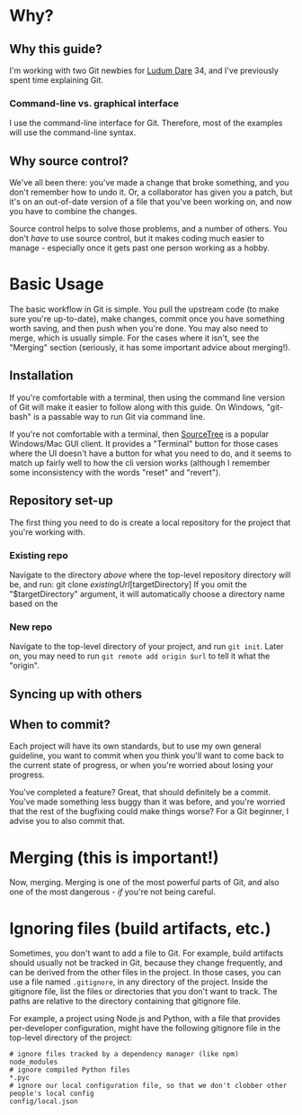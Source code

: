 # Why?

## Why this guide?
I'm working with two Git newbies for [Ludum Dare](http://ludumdare.com/compo/) 34, and I've previously spent time explaining Git. 

### Command-line vs. graphical interface
I use the command-line interface for Git. Therefore, most of the examples will use the command-line syntax. 

## Why source control?
We've all been there: you've made a change that broke something, and you don't remember how to undo it. Or, a collaborator has given you a patch, but it's on an out-of-date version of a file that you've been working on, and now you have to combine the changes.

Source control helps to solve those problems, and a number of others. You don't _have_ to use source control, but it makes coding much easier to manage - especially once it gets past one person working as a hobby.

# Basic Usage
The basic workflow in Git is simple. You pull the upstream code (to make sure you're up-to-date), make changes, commit once you have something worth saving, and then push when you're done. You may also need to merge, which is usually simple. For the cases where it isn't, see the "Merging" section (seriously, it has some important advice about merging!).

## Installation
If you're comfortable with a terminal, then using the command line version of Git will make it easier to follow along with this guide. On Windows, "git-bash" is a passable way to run Git via command line.

If you're not comfortable with a terminal, then [SourceTree](https://www.sourcetreeapp.com/) is a popular Windows/Mac GUI client. It provides a "Terminal" button for those cases where the UI doesn't have a button for what you need to do, and it seems to match up fairly well to how the cli version works (although I remember some inconsistency with the words "reset" and "revert").

## Repository set-up
The first thing you need to do is create a local repository for the project that you're working with.

### Existing repo
Navigate to the directory _above_ where the top-level repository directory will be, and run:
	git clone ${existingUrl} [$targetDirectory]
If you omit the "$targetDirectory" argument, it will automatically choose a directory name based on the 

### New repo
Navigate to the top-level directory of your project, and run `git init`. Later on, you may need to run `git remote add origin $url` to tell it what the "origin".

## Syncing up with others


## When to commit?
Each project will have its own standards, but to use my own general guideline, you want to commit when you think you'll want to come back to the current state of progress, or when you're worried about losing your progress.

You've completed a feature? Great, that should definitely be a commit. You've made something less buggy than it was before, and you're worried that the rest of the bugfixing could make things worse? For a Git beginner, I advise you to also commit that.

# Merging (this is important!)
Now, merging. Merging is one of the most powerful parts of Git, and also one of the most dangerous - _if_ you're not being careful.

# Ignoring files (build artifacts, etc.)
Sometimes, you don't want to add a file to Git. For example, build artifacts should usually not be tracked in Git, because they change frequently, and can be derived from the other files in the project.
In those cases, you can use a file named `.gitignore`, in any directory of the project. Inside the gitignore file, list the files or directories that you don't want to track. The paths are relative to the directory containing that gitignore file.

For example, a project using Node.js and Python, with a file that provides per-developer configuration, might have the following gitignore file in the top-level directory of the project:

	# ignore files tracked by a dependency manager (like npm)
	node_modules
	# ignore compiled Python files
	*.pyc
	# ignore our local configuration file, so that we don't clobber other people's local config
	config/local.json


